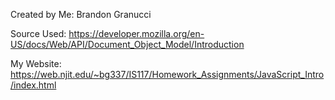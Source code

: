 Created by Me: Brandon Granucci

Source Used: https://developer.mozilla.org/en-US/docs/Web/API/Document_Object_Model/Introduction

My Website: https://web.njit.edu/~bg337/IS117/Homework_Assignments/JavaScript_Intro/index.html